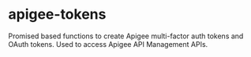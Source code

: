 # apigee-tokens

Promised based functions to create Apigee multi-factor auth tokens and OAuth tokens. Used to access Apigee API Management APIs.
